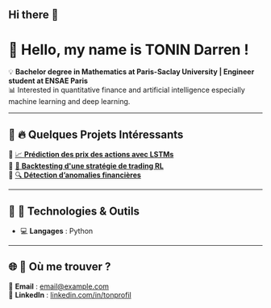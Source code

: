 ## Hi there 👋

<!--
**Darren6414/Darren6414** is a ✨ _special_ ✨ repository because its `README.md` (this file) appears on your GitHub profile.

Here are some ideas to get you started:

- 🔭 I’m currently working on ...
- 🌱 I’m currently learning ...
- 👯 I’m looking to collaborate on ...
- 🤔 I’m looking for help with ...
- 💬 Ask me about ...
- 📫 How to reach me: ...
- 😄 Pronouns: ...
- ⚡ Fun fact: ...
-->

# 👋 Hello, my name is TONIN Darren ! 

💡 **Bachelor degree in Mathematics at Paris-Saclay University | Engineer student at ENSAE Paris**  
📊 Interested in quantitative finance and artificial intelligence especially machine learning and deep learning.

---

## 📌 🔥 Quelques Projets Intéressants

🔹 [📈 **Prédiction des prix des actions avec LSTMs**](https://github.com/ton-profil/projet-lstm)  
🔹 [🤖 **Backtesting d'une stratégie de trading RL**](https://github.com/ton-profil/projet-rl-trading)  
🔹 [🔍 **Détection d’anomalies financières**](https://github.com/ton-profil/projet-fraude)

---

## 🚀 🔧 Technologies & Outils 
- 💻 **Langages** : Python

---

## 🌐 🔗 Où me trouver ?
📩 **Email** : [email@example.com](mailto:email@example.com)  
💼 **LinkedIn** : [linkedin.com/in/tonprofil](https://linkedin.com/in/tonprofil)  
  
